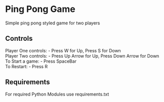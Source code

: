 # Ping Pong Game

Simple ping pong styled game for two players

## Controls

Player One controls:    - Press W for Up, Press S for Down <br />
Player Two controls:    - Press Up Arrow for Up, Press Down Arrow for Down <br />
To Start a game:        - Press SpaceBar <br />
To Restart:             - Press R <br />

## Requirements

For required Python Modules use requirements.txt



